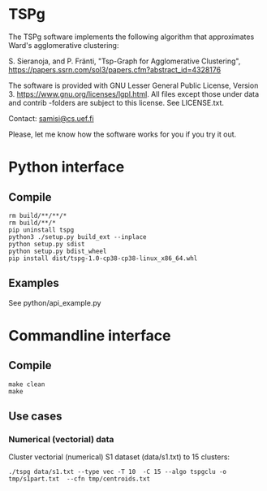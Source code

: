 
# TSPg

The TSPg software implements the following algorithm that approximates Ward's agglomerative clustering:

S. Sieranoja, and P. Fränti, "Tsp-Graph for Agglomerative Clustering", https://papers.ssrn.com/sol3/papers.cfm?abstract_id=4328176

The software is provided with GNU Lesser General Public License, Version 3. https://www.gnu.org/licenses/lgpl.html. All files except those under data and contrib -folders are subject to this license. See LICENSE.txt.

Contact: samisi@cs.uef.fi

Please, let me know how the software works for you if you try it out.

# Python interface

## Compile
```
rm build/**/**/*
rm build/**/*
pip uninstall tspg 
python3 ./setup.py build_ext --inplace
python setup.py sdist
python setup.py bdist_wheel 
pip install dist/tspg-1.0-cp38-cp38-linux_x86_64.whl
```

## Examples
See python/api_example.py

# Commandline interface
## Compile

```
make clean
make
```

## Use cases

### Numerical (vectorial) data
Cluster vectorial (numerical) S1 dataset (data/s1.txt) to 15 clusters:
```
./tspg data/s1.txt --type vec -T 10  -C 15 --algo tspgclu -o tmp/s1part.txt  --cfn tmp/centroids.txt
```
